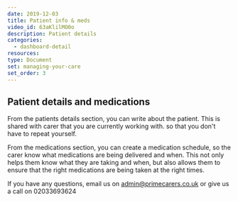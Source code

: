 ```yaml
---
date: 2019-12-03
title: Patient info & meds
video_id: 63aKlilMO0o
description: Patient details
categories:
  - dashboard-detail
resources:
type: Document
set: managing-your-care
set_order: 3
---
```


## Patient details and medications

From the patients details section, you can write about the patient. This is shared with carer that you are currently working with. so that you don't have to repeat yourself.

From the medications section, you can create a medication schedule, so the carer know what medications are being delivered and when. This not only helps them know what they are taking and when, but also allows them to ensure that the right medications are being taken at the right times.

If you have any questions, email us on admin@primecarers.co.uk or give us a call on 02033693624
